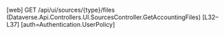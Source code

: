 [web] GET /api/ui/sources/{type}/files  (Dataverse.Api.Controllers.UI.SourcesController.GetAccountingFiles)  [L32–L37] [auth=Authentication.UserPolicy]

